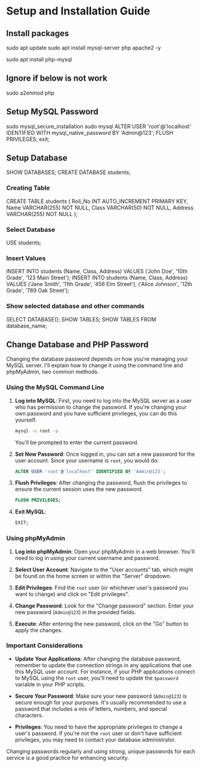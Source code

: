 # Setup and Installation Guide

## Install packages

sudo apt update
sudo apt install mysql-server php apache2 -y

sudo apt install php-mysql

## Ignore if below is not work
sudo a2enmod php

## Setup MySQL Password

sudo mysql_secure_installation
sudo mysql
ALTER USER 'root'@'localhost' IDENTIFIED WITH mysql_native_password BY 'Admin@123';
FLUSH PRIVILEGES;
exit;

## Setup Database

SHOW DATABASES;
CREATE DATABASE students;

### Creating Table 

CREATE TABLE students (
    Roll_No INT AUTO_INCREMENT PRIMARY KEY,
    Name VARCHAR(255) NOT NULL,
    Class VARCHAR(50) NOT NULL,
    Address VARCHAR(255) NOT NULL
);

### Select Database

USE students;

### Insert Values

INSERT INTO students (Name, Class, Address) VALUES ('John Doe', '10th Grade', '123 Main Street');
INSERT INTO students (Name, Class, Address) VALUES 
('Jane Smith', '11th Grade', '456 Elm Street'),
('Alice Johnson', '12th Grade', '789 Oak Street');

### Show selected database and other commands

SELECT DATABASE();
SHOW TABLES;
SHOW TABLES FROM database_name;

## Change Database and PHP Password
Changing the database password depends on how you're managing your MySQL server. I'll explain how to change it using the command line and phpMyAdmin, two common methods.

### Using the MySQL Command Line

1. **Log into MySQL**: First, you need to log into the MySQL server as a user who has permission to change the password. If you're changing your own password and you have sufficient privileges, you can do this yourself.

   ```bash
   mysql -u root -p
   ```
   You'll be prompted to enter the current password.

2. **Set New Password**: Once logged in, you can set a new password for the user account. Since your username is `root`, you would do:

   ```sql
   ALTER USER 'root'@'localhost' IDENTIFIED BY 'Admin@123';
   ```

3. **Flush Privileges**: After changing the password, flush the privileges to ensure the current session uses the new password.

   ```sql
   FLUSH PRIVILEGES;
   ```

4. **Exit MySQL**:

   ```sql
   EXIT;
   ```

### Using phpMyAdmin

1. **Log into phpMyAdmin**: Open your phpMyAdmin in a web browser. You'll need to log in using your current username and password.

2. **Select User Account**: Navigate to the "User accounts" tab, which might be found on the home screen or within the "Server" dropdown.

3. **Edit Privileges**: Find the `root` user (or whichever user's password you want to change) and click on "Edit privileges".

4. **Change Password**: Look for the "Change password" section. Enter your new password (`Admin@123`) in the provided fields.

5. **Execute**: After entering the new password, click on the "Go" button to apply the changes.

### Important Considerations

- **Update Your Applications**: After changing the database password, remember to update the connection strings in any applications that use this MySQL user account. For instance, if your PHP applications connect to MySQL using the `root` user, you'll need to update the `$password` variable in your PHP scripts.

- **Secure Your Password**: Make sure your new password (`Admin@123`) is secure enough for your purposes. It's usually recommended to use a password that includes a mix of letters, numbers, and special characters.

- **Privileges**: You need to have the appropriate privileges to change a user's password. If you're not the `root` user or don't have sufficient privileges, you may need to contact your database administrator.

Changing passwords regularly and using strong, unique passwords for each service is a good practice for enhancing security.